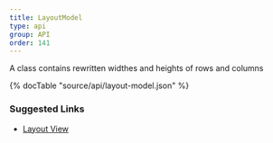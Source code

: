```yaml
---
title: LayoutModel
type: api
group: API
order: 141
---
```

A class contains rewritten widthes and heights of rows and columns

{% docTable "source/api/layout-model.json" %}

### Suggested Links
* [Layout View](/doc/api/layout-view.html)

